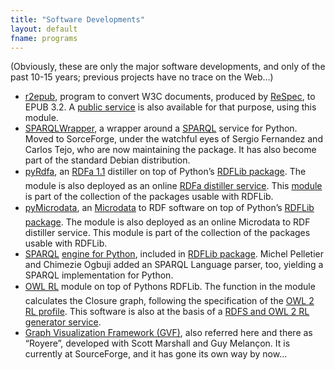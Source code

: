 ```yaml
---
title: "Software Developments"
layout: default
fname: programs
---
```


(Obviously, these are only the major software developments, and only of the past 10-15 years; previous projects have no trace on the Web…)

* [r2epub](https://github.com/iherman/r2epub/), program to convert W3C documents, produced by [ReSpec](https://github.com/w3c/respec), to EPUB 3.2. A [public service](https://iherman.github.io/r2epub/convert.html) is also available for that purpose, using this module.
* [SPARQLWrapper](http://sparql-wrapper.sourceforge.net/), a wrapper around a [SPARQL](http://www.w3.org/TR/rdf-sparql-query/) service for Python. Moved to SorceForge, under the watchful eyes of Sergio Fernandez and Carlos Tejo, who are now maintaining the package. It has also become part of the standard Debian distribution.
* [pyRdfa](https://github.com/RDFLib/pyrdfa3), an [RDFa 1.1](http://www.w3.org/TR/rdfa-primer/) distiller on top of Python’s [RDFLib package](http://rdflib.net/). The module is also deployed as an online [RDFa distiller service](http://www.w3.org/2012/pyRdfa/). This [module](https://pypi.org/project/pyRdfa3/) is part of the collection of the packages usable with RDFLib.
* [pyMicrodata](https://github.com/RDFLib/pymicrodata), an [Microdata](http://www.w3.org/TR/2012/NOTE-microdata-rdf-20120308/) to RDF software on top of Python’s [RDFLib package](http://rdflib.net/). The module is also deployed as an online Microdata to RDF distiller service. This module is part of the collection of the packages usable with RDFLib.
* [SPARQL](http://www.w3.org/TR/rdf-sparql-query/) [engine for Python](http://dev.w3.org/cvsweb/%7Echeckout%7E/2004/PythonLib-IH/Doc/sparqlDesc.html), included in [RDFLib package](http://rdflib.net/). Michel Pelletier and Chimezie Ogbuji added an SPARQL Language parser, too, yielding a SPARQL implementation for Python.
* [OWL RL](https://github.com/RDFLib/OWL-RL) module on top of Pythons RDFLib. The function in the module calculates the Closure graph, following the specification of the [OWL 2 RL profile](http://www.w3.org/TR/owl2-profiles/#Reasoning_in_OWL_2_RL_and_RDF_Graphs_using_Rules). This software is also at the basis of a [RDFS and OWL 2 RL generator service](http://www.ivan-herman.net/Misc/2008/owlrl/).
* [Graph Visualization Framework (GVF)](http://gvf.sourceforge.net/), also referred here and there as “Royere”, developed with Scott Marshall and Guy Melançon. It is currently at SourceForge, and it has gone its own way by now…
